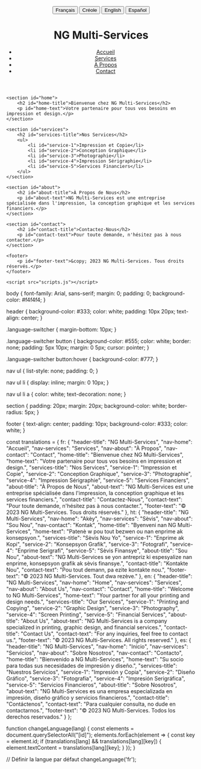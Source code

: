 <!DOCTYPE html>
<html lang="fr">
<head>
    <meta charset="UTF-8">
    <meta name="viewport" content="width=device-width, initial-scale=1.0">
    <title>NG Multi-Services</title>
    <link rel="stylesheet" href="styles.css">
</head>
<body>
    <header>
        <div class="language-switcher">
            <button onclick="changeLanguage('fr')">Français</button>
            <button onclick="changeLanguage('ht')">Créole</button>
            <button onclick="changeLanguage('en')">English</button>
            <button onclick="changeLanguage('es')">Español</button>
        </div>
        <h1 id="header-title">NG Multi-Services</h1>
        <nav>
            <ul>
                <li><a href="#home" id="nav-home">Accueil</a></li>
                <li><a href="#services" id="nav-services">Services</a></li>
                <li><a href="#about" id="nav-about">À Propos</a></li>
                <li><a href="#contact" id="nav-contact">Contact</a></li>
            </ul>
        </nav>
    </header>

    <section id="home">
        <h2 id="home-title">Bienvenue chez NG Multi-Services</h2>
        <p id="home-text">Votre partenaire pour tous vos besoins en impression et design.</p>
    </section>

    <section id="services">
        <h2 id="services-title">Nos Services</h2>
        <ul>
            <li id="service-1">Impression et Copie</li>
            <li id="service-2">Conception Graphique</li>
            <li id="service-3">Photographie</li>
            <li id="service-4">Impression Sérigraphie</li>
            <li id="service-5">Services Financiers</li>
        </ul>
    </section>

    <section id="about">
        <h2 id="about-title">À Propos de Nous</h2>
        <p id="about-text">NG Multi-Services est une entreprise spécialisée dans l'impression, la conception graphique et les services financiers.</p>
    </section>

    <section id="contact">
        <h2 id="contact-title">Contactez-Nous</h2>
        <p id="contact-text">Pour toute demande, n'hésitez pas à nous contacter.</p>
    </section>

    <footer>
        <p id="footer-text">&copy; 2023 NG Multi-Services. Tous droits réservés.</p>
    </footer>

    <script src="scripts.js"></script>
</body>
</html>

body {
    font-family: Arial, sans-serif;
    margin: 0;
    padding: 0;
    background-color: #f4f4f4;
}

header {
    background-color: #333;
    color: white;
    padding: 10px 20px;
    text-align: center;
}

.language-switcher {
    margin-bottom: 10px;
}

.language-switcher button {
    background-color: #555;
    color: white;
    border: none;
    padding: 5px 10px;
    margin: 0 5px;
    cursor: pointer;
}

.language-switcher button:hover {
    background-color: #777;
}

nav ul {
    list-style: none;
    padding: 0;
}

nav ul li {
    display: inline;
    margin: 0 10px;
}

nav ul li a {
    color: white;
    text-decoration: none;
}

section {
    padding: 20px;
    margin: 20px;
    background-color: white;
    border-radius: 5px;
}

footer {
    text-align: center;
    padding: 10px;
    background-color: #333;
    color: white;
}

const translations = {
    fr: {
        "header-title": "NG Multi-Services",
        "nav-home": "Accueil",
        "nav-services": "Services",
        "nav-about": "À Propos",
        "nav-contact": "Contact",
        "home-title": "Bienvenue chez NG Multi-Services",
        "home-text": "Votre partenaire pour tous vos besoins en impression et design.",
        "services-title": "Nos Services",
        "service-1": "Impression et Copie",
        "service-2": "Conception Graphique",
        "service-3": "Photographie",
        "service-4": "Impression Sérigraphie",
        "service-5": "Services Financiers",
        "about-title": "À Propos de Nous",
        "about-text": "NG Multi-Services est une entreprise spécialisée dans l'impression, la conception graphique et les services financiers.",
        "contact-title": "Contactez-Nous",
        "contact-text": "Pour toute demande, n'hésitez pas à nous contacter.",
        "footer-text": "© 2023 NG Multi-Services. Tous droits réservés."
    },
    ht: {
        "header-title": "NG Multi-Services",
        "nav-home": "Akèy",
        "nav-services": "Sèvis",
        "nav-about": "Sou Nou",
        "nav-contact": "Kontak",
        "home-title": "Byenveni nan NG Multi-Services",
        "home-text": "Patenè w pou tout bezwen ou nan enprime ak konsepsyon.",
        "services-title": "Sèvis Nou Yo",
        "service-1": "Enprime ak Kopi",
        "service-2": "Konsepsyon Grafik",
        "service-3": "Fotografi",
        "service-4": "Enprime Serigrafi",
        "service-5": "Sèvis Finansye",
        "about-title": "Sou Nou",
        "about-text": "NG Multi-Services se yon antrepriz ki espesyalize nan enprime, konsepsyon grafik ak sèvis finansye.",
        "contact-title": "Kontakte Nou",
        "contact-text": "Pou tout demann, pa ezite kontakte nou.",
        "footer-text": "© 2023 NG Multi-Services. Tout dwa rezève."
    },
    en: {
        "header-title": "NG Multi-Services",
        "nav-home": "Home",
        "nav-services": "Services",
        "nav-about": "About Us",
        "nav-contact": "Contact",
        "home-title": "Welcome to NG Multi-Services",
        "home-text": "Your partner for all your printing and design needs.",
        "services-title": "Our Services",
        "service-1": "Printing and Copying",
        "service-2": "Graphic Design",
        "service-3": "Photography",
        "service-4": "Screen Printing",
        "service-5": "Financial Services",
        "about-title": "About Us",
        "about-text": "NG Multi-Services is a company specialized in printing, graphic design, and financial services.",
        "contact-title": "Contact Us",
        "contact-text": "For any inquiries, feel free to contact us.",
        "footer-text": "© 2023 NG Multi-Services. All rights reserved."
    },
    es: {
        "header-title": "NG Multi-Services",
        "nav-home": "Inicio",
        "nav-services": "Servicios",
        "nav-about": "Sobre Nosotros",
        "nav-contact": "Contacto",
        "home-title": "Bienvenido a NG Multi-Services",
        "home-text": "Su socio para todas sus necesidades de impresión y diseño.",
        "services-title": "Nuestros Servicios",
        "service-1": "Impresión y Copia",
        "service-2": "Diseño Gráfico",
        "service-3": "Fotografía",
        "service-4": "Impresión Serigráfica",
        "service-5": "Servicios Financieros",
        "about-title": "Sobre Nosotros",
        "about-text": "NG Multi-Services es una empresa especializada en impresión, diseño gráfico y servicios financieros.",
        "contact-title": "Contáctenos",
        "contact-text": "Para cualquier consulta, no dude en contactarnos.",
        "footer-text": "© 2023 NG Multi-Services. Todos los derechos reservados."
    }
};

function changeLanguage(lang) {
    const elements = document.querySelectorAll("[id]");
    elements.forEach(element => {
        const key = element.id;
        if (translations[lang] && translations[lang][key]) {
            element.textContent = translations[lang][key];
        }
    });
}

// Définir la langue par défaut
changeLanguage('fr');
